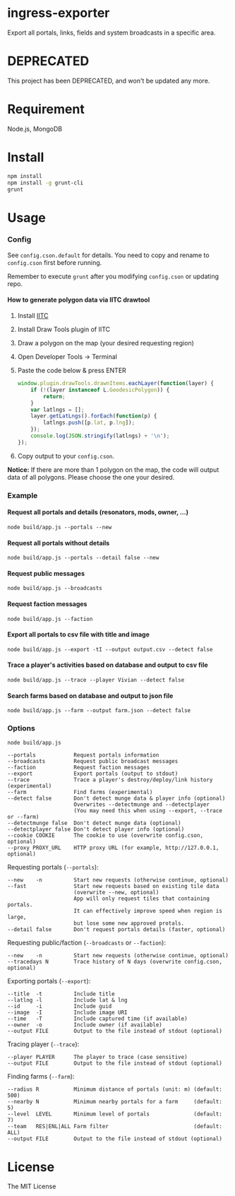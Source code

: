 ingress-exporter
================

Export all portals, links, fields and system broadcasts in a specific area.

# DEPRECATED

This project has been DEPRECATED, and won't be updated any more.

# Requirement

Node.js, MongoDB

# Install

```bash
npm install
npm install -g grunt-cli
grunt
```

# Usage

### Config

See `config.cson.default` for details.
You need to copy and rename to `config.cson` first before running.

Remember to execute `grunt` after you modifying `config.cson` or updating repo.

#### How to generate polygon data via IITC drawtool

1. Install [IITC](http://iitc.jonatkins.com/?page=desktop)

2. Install Draw Tools plugin of IITC

3. Draw a polygon on the map (your desired requesting region)

4. Open Developer Tools -> Terminal

5. Paste the code below & press ENTER

   ```javascript
   window.plugin.drawTools.drawnItems.eachLayer(function(layer) {
       if (!(layer instanceof L.GeodesicPolygon)) {
           return;
       }
       var latlngs = [];
       layer.getLatLngs().forEach(function(p) {
           latlngs.push([p.lat, p.lng]);
       });
       console.log(JSON.stringify(latlngs) + '\n');
   });
   ```

6. Copy output to your `config.cson`.

**Notice:** If there are more than 1 polygon on the map, the code will output data of all polygons. Please choose the one your desired.

### Example

#### Request all portals and details (resonators, mods, owner, ...)

```
node build/app.js --portals --new
```

#### Request all portals without details

```
node build/app.js --portals --detail false --new
```

#### Request public messages

```
node build/app.js --broadcasts
```

#### Request faction messages

```
node build/app.js --faction
```

#### Export all portals to csv file with title and image

```
node build/app.js --export -tI --output output.csv --detect false
```

#### Trace a player's activities based on database and output to csv file

```
node build/app.js --trace --player Vivian --detect false
```

#### Search farms based on database and output to json file

```
node build/app.js --farm --output farm.json --detect false
```

### Options

```
node build/app.js

--portals            Request portals information
--broadcasts         Request public broadcast messages
--faction            Request faction messages
--export             Export portals (output to stdout)
--trace              Trace a player's destroy/deploy/link history (experimental)
--farm               Find farms (experimental)
--detect false       Don't detect munge data & player info (optional)
                     Overwrites --detectmunge and --detectplayer
                     (You may need this when using --export, --trace or --farm)
--detectmunge false  Don't detect munge data (optional)
--detectplayer false Don't detect player info (optional)
--cookie COOKIE      The cookie to use (overwrite config.cson, optional)
--proxy PROXY_URL    HTTP proxy URL (for example, http://127.0.0.1, optional)
```

Requesting portals (`--portals`):

```
--new    -n          Start new requests (otherwise continue, optional)
--fast               Start new requests based on existing tile data
                     (overwrite --new, optional)
                     App will only request tiles that containing portals.
					 It can effectively improve speed when region is large,
					 but lose some new approved protals.
--detail false       Don't request portals details (faster, optional)
```

Requesting public/faction (`--broadcasts` or `--faction`):

```
--new    -n          Start new requests (otherwise continue, optional)
--tracedays N        Trace history of N days (overwrite config.cson, optional)
```

Exporting portals (`--export`):

```
--title  -t          Include title
--latlng -l          Include lat & lng
--id     -i          Include guid
--image  -I          Include image URI
--time   -T          Include captured time (if available)
--owner  -o          Include owner (if available)
--output FILE        Output to the file instead of stdout (optional)
```

Tracing player (`--trace`):

```
--player PLAYER      The player to trace (case sensitive)
--output FILE        Output to the file instead of stdout (optional)
```

Finding farms (`--farm`):

```
--radius R           Minimum distance of portals (unit: m) (default: 500)
--nearby N           Minimum nearby portals for a farm     (default: 5)
--level  LEVEL       Minimum level of portals              (default: 7)
--team   RES|ENL|ALL Farm filter                           (default: ALL)
--output FILE        Output to the file instead of stdout (optional)
```

# License

The MIT License
